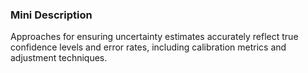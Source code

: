 ### Mini Description

Approaches for ensuring uncertainty estimates accurately reflect true confidence levels and error rates, including calibration metrics and adjustment techniques.
